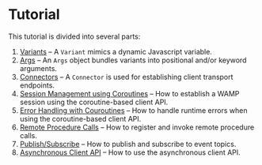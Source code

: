 <!-- ---------------------------------------------------------------------------
                Copyright Butterfly Energy Systems 2014-2015.
         Distributed under the Boost Software License, Version 1.0.
             (See accompanying file LICENSE_1_0.txt or copy at
                    http://www.boost.org/LICENSE_1_0.txt)
---------------------------------------------------------------------------- -->
Tutorial
========

This tutorial is divided into several parts:

1. [Variants](variant) &ndash; A `Variant` mimics a dynamic Javascript variable.
2. [Args](args) &ndash; An `Args` object bundles variants into positional and/or keyword arguments.
3. [Connectors](connectors) &ndash; A `Connector` is used for establishing client transport endpoints.
4. [Session Management using Coroutines](sessions) &ndash; How to establish a WAMP session using the coroutine-based client API.
5. [Error Handling with Couroutines](errors) &ndash; How to handle runtime errors when using the coroutine-based client API.
6. [Remote Procedure Calls](rpc) &ndash; How to register and invoke remote procedure calls.
7. [Publish/Subscribe](pubsub) &ndash; How to publish and subscribe to event topics.
8. [Asynchronous Client API](async) &ndash; How to use the asynchronous client API.
